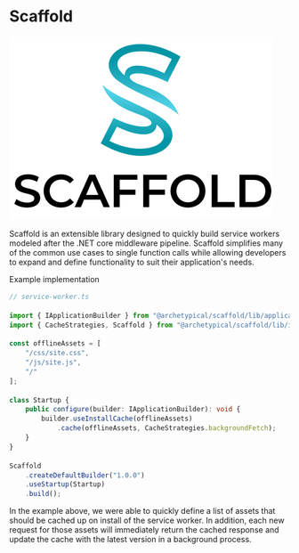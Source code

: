 # Scaffold

![Scaffold](docs/images/Scaffold.png)

Scaffold is an extensible library designed to quickly build service workers modeled after the .NET core middleware pipeline. Scaffold simplifies many of the common use cases to single function calls while allowing developers to expand and define functionality to suit their application's needs.

Example implementation

```ts
// service-worker.ts

import { IApplicationBuilder } from "@archetypical/scaffold/lib/application-builder"
import { CacheStrategies, Scaffold } from "@archetypical/scaffold/lib/index"

const offlineAssets = [
    "/css/site.css",
    "/js/site.js",
    "/"
];

class Startup {
    public configure(builder: IApplicationBuilder): void {
        builder.useInstallCache(offlineAssets)
            .cache(offlineAssets, CacheStrategies.backgroundFetch);
    }
}

Scaffold
    .createDefaultBuilder("1.0.0")
    .useStartup(Startup)
    .build();
```

In the example above, we were able to quickly define a list of assets that should be cached up on install of the service worker. In addition, each new request for those assets will immediately return the cached response and update the cache with the latest version in a background process.
